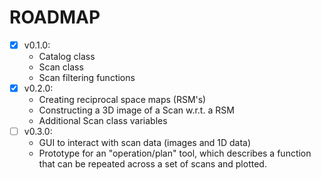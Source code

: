 # ROADMAP

- [x] v0.1.0: 
    - Catalog class
    - Scan class
    - Scan filtering functions
- [x] v0.2.0: 
    - Creating reciprocal space maps (RSM's)
    - Constructing a 3D image of a Scan w.r.t. a RSM
    - Additional Scan class variables
- [ ] v0.3.0:
    - GUI to interact with scan data (images and 1D data)
    - Prototype for an "operation/plan" tool, which describes a function that can be repeated across a set of scans and plotted.